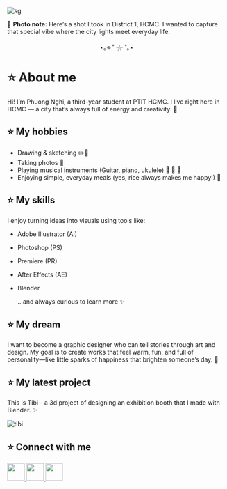 ![sg](https://github.com/n23dcpt037-ppnghi/n23dcpt037-phgngi/blob/main/urisaigon.png?raw=true)

📍 **Photo note:** Here’s a shot I took in District 1, HCMC. I wanted to capture that special vibe where the city lights meet everyday life.

<div align="center">

  ⋆｡𖦹 ˚ 𓇼 ˚｡⋆

</div>

# **⭐ About me**
Hi! I’m Phuong Nghi, a third-year student at PTIT HCMC. I live right here in HCMC — a city that’s always full of energy and creativity. 🚀

## **⭐ My hobbies**

* Drawing & sketching ✏️🎨
* Taking photos 📸
* Playing musical instruments (Guitar, piano, ukulele) 🎵 🎸 🎹
* Enjoying simple, everyday meals (yes, rice always makes me happy!) 🍚

## **⭐ My skills**
I enjoy turning ideas into visuals using tools like:

* Adobe Illustrator (AI)
* Photoshop (PS)
* Premiere (PR)
* After Effects (AE)
* Blender

   …and always curious to learn more ✨

## **⭐ My dream**
I want to become a graphic designer who can tell stories through art and design. My goal is to create works that feel warm, fun, and full of personality—like little sparks of happiness that brighten someone’s day. 🌈

## **⭐ My latest project** 

This is Tibi - a 3d project of designing an exhibition booth that I made with Blender. ✨

![tibi](https://github.com/n23dcpt037-ppnghi/n23dcpt037-phgngi/blob/main/Tibi.png?raw=true)

## **⭐ Connect with me** 

<a href="https://www.instagram.com/_phgngi4/" target="_blank">
  <img src="https://cdn-icons-png.flaticon.com/512/2111/2111463.png" width="40" />
</a>
<a href="https://www.facebook.com/tarlyganer28/" target="_blank">
  <img src="https://cdn-icons-png.flaticon.com/512/733/733547.png" width="40" />
</a>
<a href="mailto:n23dcpt037@student.ptithcm.edu.vn" target="_blank">
  <img src="https://cdn-icons-png.flaticon.com/512/732/732200.png" width="40" />
</a>





